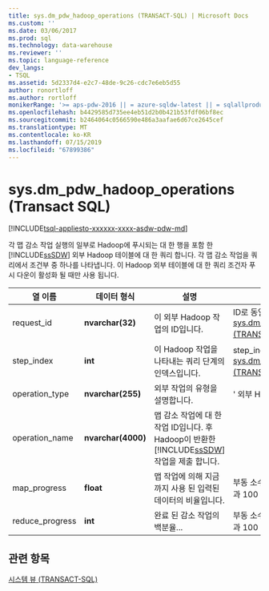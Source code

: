 ```yaml
---
title: sys.dm_pdw_hadoop_operations (TRANSACT-SQL) | Microsoft Docs
ms.custom: ''
ms.date: 03/06/2017
ms.prod: sql
ms.technology: data-warehouse
ms.reviewer: ''
ms.topic: language-reference
dev_langs:
- TSQL
ms.assetid: 5d2337d4-e2c7-48de-9c26-cdc7e6eb5d55
author: ronortloff
ms.author: rortloff
monikerRange: '>= aps-pdw-2016 || = azure-sqldw-latest || = sqlallproducts-allversions'
ms.openlocfilehash: b4429585d735ee4eb51d2b0b421b53fdf06bf8ec
ms.sourcegitcommit: b2464064c0566590e486a3aafae6d67ce2645cef
ms.translationtype: MT
ms.contentlocale: ko-KR
ms.lasthandoff: 07/15/2019
ms.locfileid: "67899386"
---
```

# <a name="sysdmpdwhadoopoperations-transact-sql"></a>sys.dm_pdw_hadoop_operations (Transact SQL)
[!INCLUDE[tsql-appliesto-xxxxxx-xxxx-asdw-pdw-md](../../includes/tsql-appliesto-xxxxxx-xxxx-asdw-pdw-md.md)]

  각 맵 감소 작업 실행의 일부로 Hadoop에 푸시되는 대 한 행을 포함 한 [!INCLUDE[ssSDW](../../includes/sssdw-md.md)] 외부 Hadoop 테이블에 대 한 쿼리 합니다. 각 맵 감소 작업을 쿼리에서 조건부 중 하나를 나타냅니다. 이 Hadoop 외부 테이블에 대 한 쿼리 조건자 푸시 다운이 활성화 될 때만 사용 됩니다.  
  
|열 이름|데이터 형식|설명|범위|  
|-----------------|---------------|-----------------|-----------|  
|request_id|**nvarchar(32)**|이 외부 Hadoop 작업의 ID입니다.|ID로 동일한 [sys.dm_pdw_exec_requests &#40;TRANSACT-SQL&#41;](../../relational-databases/system-dynamic-management-views/sys-dm-pdw-exec-requests-transact-sql.md)합니다.|  
|step_index|**int**|이 Hadoop 작업을 나타내는 쿼리 단계의 인덱스입니다.|step_index 동일 [sys.dm_pdw_request_steps &#40;TRANSACT-SQL&#41;](../../relational-databases/system-dynamic-management-views/sys-dm-pdw-request-steps-transact-sql.md)합니다.|  
|operation_type|**nvarchar(255)**|외부 작업의 유형을 설명합니다.|' 외부 Hadoop 작업 '|  
|operation_name|**nvarchar(4000)**|맵 감소 작업에 대 한 작업 ID입니다. 후 Hadoop이 반환한 [!INCLUDE[ssSDW](../../includes/sssdw-md.md)] 작업을 제출 합니다.||  
|map_progress|**float**|맵 작업에 의해 지금까지 사용 된 입력된 데이터의 비율입니다.|부동 소수점 수 between 및 0과 100 포함 합니다.|  
|reduce_progress|**int**|완료 된 감소 작업의 백분율...|부동 소수점 수 between 및 0과 100 포함 합니다.|  
  
## <a name="see-also"></a>관련 항목  
 [시스템 뷰 &#40;TRANSACT-SQL&#41;](https://msdn.microsoft.com/library/35a6161d-7f43-4e00-bcd3-3091f2015e90)  
  
  
